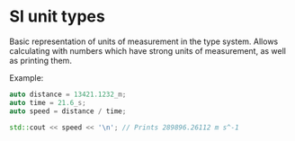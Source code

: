 # SI unit types

Basic representation of units of measurement in the type system. Allows
calculating with numbers which have strong units of measurement, as well as
printing them.

Example:

``` cpp
auto distance = 13421.1232_m;
auto time = 21.6_s;
auto speed = distance / time;

std::cout << speed << '\n'; // Prints 289896.26112 m s^-1
```

